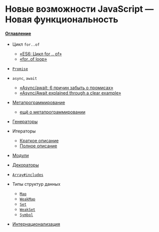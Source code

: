 # Новые возможности JavaScript — Новая функциональность

#### [Оглавление](../../CONTENTS.md)

- Цикл `for..of`
  - [&laquo;ES6: Цикл for .. of&raquo;](http://jsraccoon.ru/es6-for-of-loop)
  - [&laquo;for..of loop&raquo;](http://putaindecode.io/en/articles/js/es2015/for-of/)
- [`Promise`](.//promise/README.md)
- `async`, `await`
  - [&laquo;Async/await: 6 причин забыть о промисах&raquo;](https://habrahabr.ru/company/ruvds/blog/326074/)
  - [&laquo;Async/Await explained through a clear example&raquo;](https://codeburst.io/javascript-es-2017-learn-async-await-by-example-48acc58bad65)
- [Метапрограммирование](https://developer.mozilla.org/ru/docs/Web/JavaScript/Guide/Meta_programming)
  - [ещё о метапрограммировании](https://habrahabr.ru/post/227753/)
- [Генераторы](.//generators/README.md)
- Итераторы
  - [Краткое описание](.//iterators/README.md)
  - [Полное описание](https://developer.mozilla.org/ru/docs/Web/JavaScript/Guide/Iterators_and_generators)

- [Модули](.//module/README.md)
- [Декораторы](.//decorators/README.md)
- [`Array#includes`](.//array-includes/README.md)
- Типы структур данных
  - [`Map`](https://developer.mozilla.org/ru/docs/Web/JavaScript/Reference/Global_Objects/Map)
  - [`WeakMap`](https://developer.mozilla.org/ru/docs/Web/JavaScript/Reference/Global_Objects/WeakMap)
  - [`Set`](https://developer.mozilla.org/ru/docs/Web/JavaScript/Reference/Global_Objects/Set)
  - [`WeakSet`](https://developer.mozilla.org/ru/docs/Web/JavaScript/Reference/Global_Objects/WeakSet)
  - [`Symbol`](https://developer.mozilla.org/ru/docs/Web/JavaScript/Reference/Global_Objects/Symbol)
- [Интернационализация](.//internationalization/README.md)
